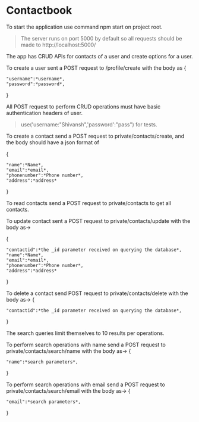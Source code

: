 # Contactbook

To start the application use command npm start on project root.
> The server runs on port 5000 by default so all requests should be made to http://localhost:5000/

The app has CRUD APIs for contacts of a user and create options for a user.

To create a user sent a POST request to /profile/create with the body as 
{

	"username":*username*,
	"password":*password*,

}

All POST request to perform CRUD operations must have basic authentication headers of user.
> use('username:"Shivansh",'password':"pass") for tests.

To create a contact send a POST request to private/contacts/create, and the body should have a json format of

{

	"name":*Name*,
	"email":*email*,
	"phonenumber":*Phone number*,
	"address":*address*
	
}

To read contacts send a POST request to private/contacts to get all contacts.

  
To update contact sent a POST request to private/contacts/update with the body as->
  
{

  	"contactid":*the _id parameter received on querying the database*,
	"name":*Name*,
	"email":*email*,
	"phonenumber":*Phone number*,
	"address":*address*
	
}
  
To delete a contact send POST request to private/contacts/delete with the body as->
{

 	"contactid":*the _id parameter received on querying the database*,
  
}
  
The search queries limit themselves to 10 results per operations.

To perform search operations with name send a POST request to private/contacts/search/name with the body as->
{

 	"name":*search parameters*,
  
}
  
To perform search operations with email send a POST request to private/contacts/search/email with the body as->
{

 	"email":*search parameters*,
  
}
